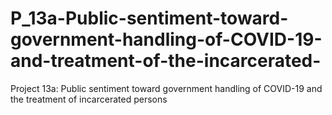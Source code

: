 # P_13a-Public-sentiment-toward-government-handling-of-COVID-19-and-treatment-of-the-incarcerated-
Project 13a: Public sentiment toward government handling of COVID-19 and the treatment of incarcerated persons

